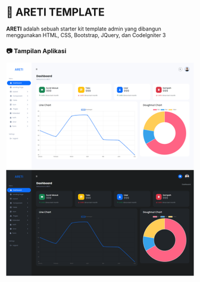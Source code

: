 # :page_facing_up: ARETI TEMPLATE
__ARETI__ adalah sebuah starter kit template admin yang dibangun menggunakan HTML, CSS, Bootstrap, JQuery, dan CodeIgniter 3    

### 📷 Tampilan Aplikasi
<img src="ss/dashboard-light.png" />
<img src="ss/dashboard-dark.png" />
